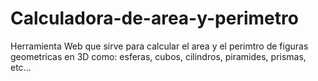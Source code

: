 # Calculadora-de-area-y-perimetro
Herramienta Web que sirve para calcular el area y el perimtro de figuras geometricas en 3D como: esferas, cubos, cilindros, piramides, prismas, etc...
